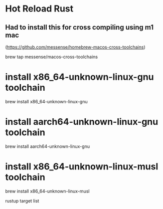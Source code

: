 # Hot Reload Rust

## Had to install this for cross compiling using m1 mac

(https://github.com/messense/homebrew-macos-cross-toolchains)

brew tap messense/macos-cross-toolchains
# install x86_64-unknown-linux-gnu toolchain
brew install x86_64-unknown-linux-gnu
# install aarch64-unknown-linux-gnu toolchain
brew install aarch64-unknown-linux-gnu
# install x86_64-unknown-linux-musl toolchain
brew install x86_64-unknown-linux-musl


rustup target list

